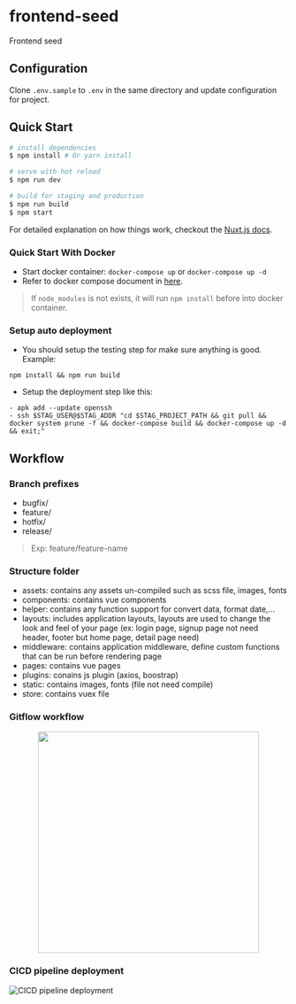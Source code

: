 # frontend-seed
Frontend seed


## Configuration

Clone `.env.sample` to `.env` in the same directory and update configuration for project.


## Quick Start

``` bash
# install dependencies
$ npm install # Or yarn install

# serve with hot reload
$ npm run dev

# build for staging and production
$ npm run build
$ npm start
```

For detailed explanation on how things work, checkout the [Nuxt.js docs](https://github.com/nuxt/nuxt.js).

### Quick Start With Docker

- Start docker container: `docker-compose up` or `docker-compose up -d`
- Refer to docker compose document in [here](https://docs.docker.com/compose/overview/#compose-documentation).

> If `node_modules` is not exists, it will run `npm install` before into docker container.

### Setup auto deployment

- You should setup the testing step for make sure anything is good. Example:
```
npm install && npm run build
```

- Setup the deployment step like this:
```
- apk add --update openssh
- ssh $STAG_USER@$STAG_ADDR "cd $STAG_PROJECT_PATH && git pull && docker system prune -f && docker-compose build && docker-compose up -d && exit;"
```


## Workflow

### Branch prefixes

- bugfix/
- feature/
- hotfix/
- release/

> Exp: feature/feature-name
### Structure folder
- assets: contains any assets un-compiled such as scss file, images, fonts
- components: contains vue components
- helper: contains any function support for convert data, format date,...
- layouts: includes application layouts, layouts are used to change the look and feel of your page (ex: login page, signup page not need header, footer but home page, detail page need)
- middleware: contains application middleware, define custom functions that can be run before rendering page
- pages: contains vue pages
- plugins: conains js plugin (axios, boostrap)
- static: contains images, fonts (file not need compile)
- store: contains vuex file
### Gitflow workflow

<div align="center">
    <img src="https://wac-cdn.atlassian.com/dam/jcr:61ccc620-5249-4338-be66-94d563f2843c/05%20(2).svg?cdnVersion=411" height="400" />
</div>

### CICD pipeline deployment

![CICD pipeline deployment](https://cdn-images-1.medium.com/max/2600/1*1kUhczYDfpkWXSFt0mI2dA.png)
